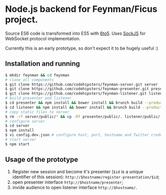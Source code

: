Node.js backend for Feynman/Ficus project.
==============================================

Source ES6 code is transformed into ES5 with [6to5](https://github.com/6to5/6to5).
Uses [SockJS](https://github.com/sockjs/sockjs-node) for WebSocket protocol implementation.

Currently this is an early prototype, so don't expect it to be hugely useful :)

Installation and running
----------------------------------------------

```bash
$ mkdir feynman && cd feynman
# clone all components
$ git clone https://github.com/codehipsters/feynman-server.git server
$ git clone https://github.com/codehipsters/feynman-presenter.git presenter
$ git clone https://github.com/codehipsters/feynman-listener.git listener
# build presenter and listener
$ cd presenter && npm install && bower install && brunch build --production && cd ..
$ cd listener && npm install && bower install && brunch build --production && cd ..
# copy static files to server
$ rm -rf server/public/* && cp -Rf presenter/public/. listener/public/. server/public/
# configure server
$ cd server
$ npm install
$ vi config.dev.json # configure host, port, hostname and Twitter credentials
# start server
$ npm start
```

Usage of the prototype
----------------------------------------------

1. Register new session and become it's presenter (`$id` is a unique identifier of this session): `http://$hostname/register-presentation/$id`;
2. open presenter interface `http://$hostname/presenter`;
3. invide audience to open listener interface `http://$hostname/`.

